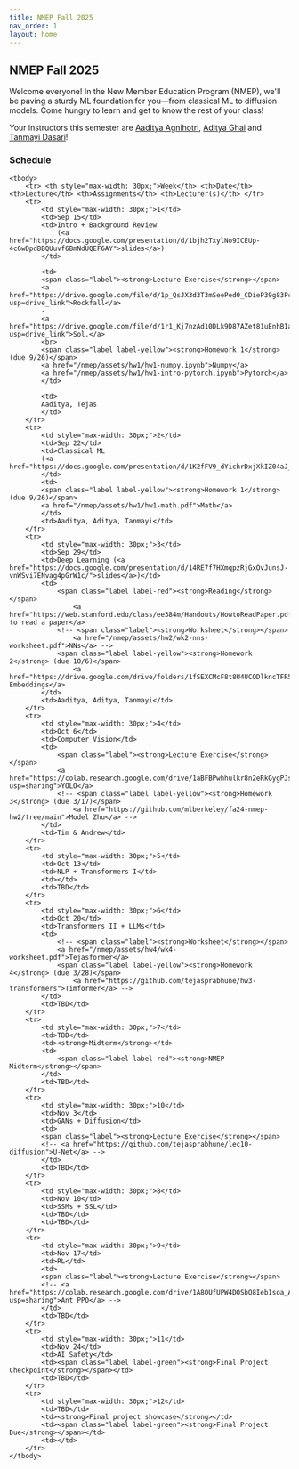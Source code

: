 ```yaml
---
title: NMEP Fall 2025
nav_order: 1
layout: home
---
```


## NMEP Fall 2025

Welcome everyone!
In the New Member Education Program (NMEP), we'll be paving a sturdy ML foundation for you—from classical ML to diffusion models. Come hungry to learn and get to know the rest of your class!

Your instructors this semester are [Aaditya Agnihotri](mailto:aaditya_agni@berkeley.edu), [Aditya Ghai](mailto:aditya_ghai@berkeley.edu) and [Tanmayi Dasari](mailto:tanmayi_dasari@berkeley.edu)!


### Schedule

<table style="table-layout: fixed;">
    <colgroup>
       <col span="1" style="width: 30px;">
       <col span="1" style="width: 60px;">
       <col span="1" style="width: calc(40% - 120px)">
       <col span="1" style="width: calc(60% - 120px)">
       <col span="1" style="width: 150px;">
    </colgroup>

    <tbody>
        <tr> <th style="max-width: 30px;">Week</th> <th>Date</th> <th>Lecture</th> <th>Assignments</th> <th>Lecturer(s)</th> </tr>
        <tr>
            <td style="max-width: 30px;">1</td>
            <td>Sep 15</td>
            <td>Intro + Background Review
                (<a href="https://docs.google.com/presentation/d/1bjh2TxylNo9ICEUp-4cGwDpdBBQUuvf6BmNdUQEF6AY">slides</a>)
            </td>
            
            <td>
            <span class="label"><strong>Lecture Exercise</strong></span>
            <a href="https://drive.google.com/file/d/1p_QsJX3d3T3mSeePed0_CDieP39g83Pc/view?usp=drive_link">Rockfall</a>
            -
            <a href="https://drive.google.com/file/d/1r1_Kj7nzAd10DLk9D87AZet81uEnhBIa/view?usp=drive_link">Sol.</a>
            <br>
            <span class="label label-yellow"><strong>Homework 1</strong> (due 9/26)</span>
            <a href="/nmep/assets/hw1/hw1-numpy.ipynb">Numpy</a>
            <a href="/nmep/assets/hw1/hw1-intro-pytorch.ipynb">Pytorch</a>
            </td>

            <td>
            Aaditya, Tejas
            </td>
        </tr>
        <tr>
            <td style="max-width: 30px;">2</td>
            <td>Sep 22</td>
            <td>Classical ML
            (<a href="https://docs.google.com/presentation/d/1K2fFV9_dYichrDxjXkIZ04aJ_cgfNfeIc6JI5hesdQY">slides</a>)
            </td>
            <td>
            <span class="label label-yellow"><strong>Homework 1</strong> (due 9/26)</span>
            <a href="/nmep/assets/hw1/hw1-math.pdf">Math</a>
            </td>
            <td>Aaditya, Aditya, Tanmayi</td>
        </tr>
        <tr>
            <td style="max-width: 30px;">3</td>
            <td>Sep 29</td>
            <td>Deep Learning (<a href="https://docs.google.com/presentation/d/14RE7f7HXmqpzRjGxOvJunsJ-vnWSvi7ENvag4pGrW1c/">slides</a>)</td>
            <td>
                <span class="label label-red"><strong>Reading</strong></span>
                    <a href="https://web.stanford.edu/class/ee384m/Handouts/HowtoReadPaper.pdf">How to read a paper</a>
                <!-- <span class="label"><strong>Worksheet</strong></span>
                    <a href="/nmep/assets/hw2/wk2-nns-worksheet.pdf">NNs</a> -->
                <span class="label label-yellow"><strong>Homework 2</strong> (due 10/6)</span>
                    <a href="https://drive.google.com/drive/folders/1fSEXCMcF8t8U4UCQDlkncTFR5b72KhPs">Word Embeddings</a>
            </td>
            <td>Aaditya, Aditya, Tanmayi</td>
        </tr>
        <tr>
            <td style="max-width: 30px;">4</td>
            <td>Oct 6</td>
            <td>Computer Vision</td>
            <td>
                <span class="label"><strong>Lecture Exercise</strong></span>
                <a href="https://colab.research.google.com/drive/1aBFBPwhhulkr8n2eRkGygPJsrTekXNk6?usp=sharing">YOLO</a>
                <!-- <span class="label label-yellow"><strong>Homework 3</strong> (due 3/17)</span>
                    <a href="https://github.com/mlberkeley/fa24-nmep-hw2/tree/main">Model Zhu</a> -->
            </td>
            <td>Tim & Andrew</td>
        </tr>
        <tr>
            <td style="max-width: 30px;">5</td>
            <td>Oct 13</td>
            <td>NLP + Transformers I</td>
            <td></td>
            <td>TBD</td>
        </tr>
        <tr>
            <td style="max-width: 30px;">6</td>
            <td>Oct 20</td>
            <td>Transformers II + LLMs</td>
            <td>
                <!-- <span class="label"><strong>Worksheet</strong></span>
                <a href="/nmep/assets/hw4/wk4-worksheet.pdf">Tejasformer</a>
                <span class="label label-yellow"><strong>Homework 4</strong> (due 3/28)</span>
                    <a href="https://github.com/tejasprabhune/hw3-transformers">Timformer</a> -->
            </td>
            <td>TBD</td>
        </tr>
        <tr>
            <td style="max-width: 30px;">7</td>
            <td>TBD</td>
            <td><strong>Midterm</strong></td>
            <td>
                <span class="label label-red"><strong>NMEP Midterm</strong></span>
            </td>
            <td>TBD</td>
        </tr>
        <tr>
            <td style="max-width: 30px;">10</td>
            <td>Nov 3</td>
            <td>GANs + Diffusion</td>
            <td>
            <span class="label"><strong>Lecture Exercise</strong></span>
            <!-- <a href="https://github.com/tejasprabhune/lec10-diffusion">U-Net</a> -->
            </td>
            <td>TBD</td>
        </tr>
        <tr>
            <td style="max-width: 30px;">8</td>
            <td>Nov 10</td>
            <td>SSMs + SSL</td>
            <td>TBD</td>
            <td>TBD</td>
        </tr>
        <tr>
            <td style="max-width: 30px;">9</td>
            <td>Nov 17</td>
            <td>RL</td>
            <td>
            <span class="label"><strong>Lecture Exercise</strong></span>
            <!-- <a href="https://colab.research.google.com/drive/1A8OUfUPW4DOSbQ8Ieb1soa_AsPR7IQOy?usp=sharing">Ant PPO</a> -->
            </td>
            <td>TBD</td>
        </tr>
        <tr>
            <td style="max-width: 30px;">11</td>
            <td>Nov 24</td>
            <td>AI Safety</td>
            <td><span class="label label-green"><strong>Final Project Checkpoint</strong></span></td>
            <td>TBD</td>
        </tr>
        <tr>
            <td style="max-width: 30px;">12</td>
            <td>TBD</td>
            <td><strong>Final project showcase</strong></td>
            <td><span class="label label-green"><strong>Final Project Due</strong></span></td>
            <td></td>
        </tr>
    </tbody>
</table>


[Just the Docs]: https://just-the-docs.github.io/just-the-docs/
[GitHub Pages]: https://docs.github.com/en/pages
[README]: https://github.com/just-the-docs/just-the-docs-template/blob/main/README.md
[Jekyll]: https://jekyllrb.com
[GitHub Pages / Actions workflow]: https://github.blog/changelog/2022-07-27-github-pages-custom-github-actions-workflows-beta/
[use this template]: https://github.com/just-the-docs/just-the-docs-template/generate
